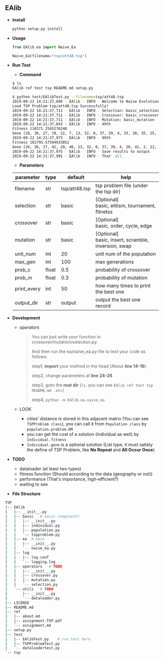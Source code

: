 ## EAlib

- **Install**

  ```bash
  python setup.py install
  ```

  

- **Usage**

  ```python
  from EAlib.ea import Naive_Ea
  
  Naive_Ea(filename="tsp/att48.tsp")
  ```
  
  
  
- **Run Test**

  - **Command**
  
  ```bash
  $ ls
  EAlib ref test tsp README.md setup.py
  
  $ python test/EAlibTest.py --filename=tsp/att48.tsp
  2019-09-22 14:21:37,699 - EAlib - INFO - Welcome to Naive Evolution Algorithm System.
  Load TSP Problem tsp/att48.tsp Successfully!
  2019-09-22 14:21:37,711 - EAlib - INFO - Selection: basic_selection
  2019-09-22 14:21:37,711 - EAlib - INFO - Crossover: basic_crossover
  2019-09-22 14:21:37,711 - EAlib - INFO - Mutation: basic_mutation
  2019-09-22 14:21:37,843 - EAlib - INFO - 49th
  Fitness 110371.2565276248
  Gene [26, 36, 27, 19, 22, 7, 13, 32, 0, 37, 39, 4, 33, 30, 35, 25, 23, 11, 42, 6, 17, 9, 43, 16, 45, 21, 10, 1, 41, 34, 3, 40, 2, 31, 12, 8, 15, 38, 47, 28, 44, 46, 20, 14, 24, 29, 18, 5]
  2019-09-22 14:21:37,973 - EAlib - INFO - 99th
  Fitness 101795.57594933052
  Gene [26, 36, 27, 42, 29, 46, 13, 32, 0, 37, 39, 4, 20, 41, 2, 22, 23, 11, 19, 6, 17, 44, 31, 16, 45, 21, 10, 1, 25, 34, 3, 40, 35, 43, 14, 30, 15, 38, 47, 28, 9, 24, 33, 12, 7, 8, 18, 5]
  2019-09-22 14:21:37,975 - EAlib - INFO - Save results to output
  2019-09-22 14:21:37,991 - EAlib - INFO - That' all.
  ```
  
  - **Parameters**
  
  | parameter   | type  | default       | help                                                     |
  | ----------- | ----- | ------------- | -------------------------------------------------------- |
  | filename    | str   | tsp/att48.tsp | tsp problem file (under the tsp dir)                     |
  | selection   | str   | basic         | [Optional] <br>basic, elitism, tournament, fitnetss      |
  | crossover   | str   | basic         | [Optional] <br/>basic, order, cycle, edge                |
  | mutation    | str   | basic         | [Optional] <br/>basic, insert, scramble, inversion, swap |
  | unit_num    | int   | 20            | unit num of the population                               |
  | max_gen     | int   | 100           | max generations                                          |
  | prob_c      | float | 0.5           | probability of crossover                                 |
  | prob_m      | float | 0.3           | probability of mutation                                  |
  | print_every | int   | 50            | how many times to print the best one                     |
  | output_dir  | str   | output        | output the best one record                               |
  
  
  
- **Development**

  - *operators*

    > You can just write your function in crossover/mutation/selection.py.  
    >
    > And then run the ea/naive_ea.py file to test  your code as follows:
    >
    > step1, **import** your method in the head (About **line 14-16**)
    >
    > step2, change parameters at **line 24-26**
    >
    > step3,  goto the **root dir** (`ls`, you can see `EAlib ref test tsp README.md .etc`)
    >
    > step4, `python -m EAlib.ea.naive_ea`

  - LOOK

    -  cities' distance is stored in this adjacent  matrix (You can see `TSPProblem class`), you can call it from `Population class` by `population.problem.DM`
    - you can get the cost of a solution (individual as well) by `Individual.fitness`
    - `Individual.gene` is a optional solution (List type, it must satisty the define of TSP Problem, like **No Repeat** and **All Occur Once**)

- **TODO**

  - dataloader (at least two types)
  - fitness function (Should according to the data (geography or not))
  - performance (That's importance, high-efficient?)
  - waiting to see

  

- **File Structure**

```bash
TSP
|-- EAlib
|   |-- __init__.py
|   |-- basic	# basic components
|   |   |-- __init__.py
|   |   |-- individual.py
|   |   |-- population.py
|   |   `-- tspproblem.py
|   |-- ea	# main
|   |   |-- __init__.py
|   |   `-- naive_ea.py
|   |-- log
|   |   |-- log.conf
|   |   `-- logging.log
|   |-- operators	# TODO
|   |   |-- __init__.py
|   |   |-- crossover.py
|   |   |-- mutation.py
|   |   `-- selection.py
|   `-- utils	# TODO
|       |-- __init__.py
|       `-- dataloader.py
|-- LICENSE
|-- README.md
|-- ref
|   |-- about.md
|   |-- assignment-TSP.pdf
|   `-- assignment.md
|-- setup.py
|-- test
|   |-- EAlibTest.py	# run test here
|   |-- TSPProblemTest.py
|   `-- dataloadertest.py
`-- tsp

```





